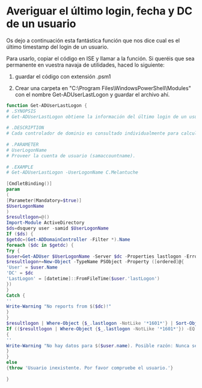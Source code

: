 # Averiguar el último login, fecha y DC de un usuario
Os dejo a continuación esta fantástica función que nos dice cual es el último timestamp del login de un usuario.

Para usarlo, copiar el código en ISE y llamar a la función.  Si queréis que sea permanente en vuestra navaja de utilidades, haced lo siguiente:

1) guardar el código con extensión .psm1

2) Crear una carpeta en "C:\Program Files\WindowsPowerShell\Modules" con el nombre Get-ADUserLastLogon y guardar el archivo ahí.


~~~powershell
function Get-ADUserLastLogon { 
# .SYNOPSIS
# Get-ADUserLastLogon obtiene la información del último login de un usuario en Active directory.
 
# .DESCRIPTION
# Cada controlador de dominio es consultado individualmente para calcular la fecha de último login.
 
# .PARAMETER
# UserLogonName
# Proveer la cuenta de usuario (samaccountname).
 
# .EXAMPLE
# Get-ADUserLastLogon -UserLogonName C.Melantuche
 
[CmdletBinding()]
param
(
[Parameter(Mandatory=$true)]
$UserLogonName
)
$resultlogon=@()
Import-Module ActiveDirectory
$ds=dsquery user -samid $UserLogonName
If ($ds) {
$getdc=(Get-ADDomainController -Filter *).Name
foreach ($dc in $getdc) {
Try {
$user=Get-ADUser $UserLogonName -Server $dc -Properties lastlogon -ErrorAction Stop
$resultlogon+=New-Object -TypeName PSObject -Property ([ordered]@{
'User' = $user.Name
'DC' = $dc
'LastLogon' = [datetime]::FromFileTime($user.'lastLogon') 
}) 
}
Catch {
''
Write-Warning "No reports from $($dc)!" 
} 
} 
$resultlogon | Where-Object {$_.lastlogon -NotLike '*1601*'} | Sort-Object LastLogon -Descending | Select-Object -First 1 | Format-Table -AutoSize 
If (($resultlogon | Where-Object {$_.lastlogon -NotLike '*1601*'}) -EQ $null)
{
''
Write-Warning "No hay datos para $($user.name). Posible razón: Nunca se ha logueado en el dominio."
}
}
else 
{throw 'Usuario inexistente. Por favor compruebe el usuario.'}
 
}
~~~
